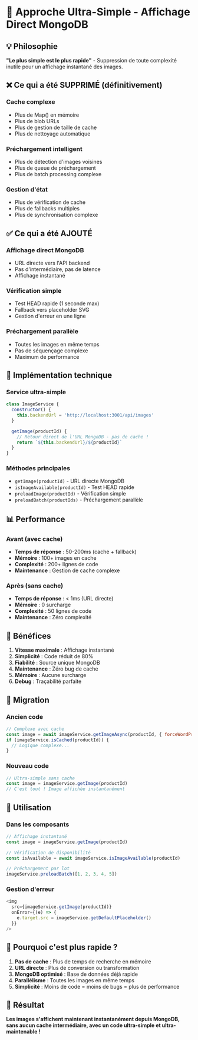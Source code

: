 # 🚀 Approche Ultra-Simple - Affichage Direct MongoDB

## 💡 Philosophie

**"Le plus simple est le plus rapide"** - Suppression de toute complexité inutile pour un affichage instantané des images.

## ❌ Ce qui a été SUPPRIMÉ (définitivement)

### Cache complexe
- Plus de Map() en mémoire
- Plus de blob URLs
- Plus de gestion de taille de cache
- Plus de nettoyage automatique

### Préchargement intelligent
- Plus de détection d'images voisines
- Plus de queue de préchargement
- Plus de batch processing complexe

### Gestion d'état
- Plus de vérification de cache
- Plus de fallbacks multiples
- Plus de synchronisation complexe

## ✅ Ce qui a été AJOUTÉ

### Affichage direct MongoDB
- URL directe vers l'API backend
- Pas d'intermédiaire, pas de latence
- Affichage instantané

### Vérification simple
- Test HEAD rapide (1 seconde max)
- Fallback vers placeholder SVG
- Gestion d'erreur en une ligne

### Préchargement parallèle
- Toutes les images en même temps
- Pas de séquençage complexe
- Maximum de performance

## 🔧 Implémentation technique

### Service ultra-simple
```javascript
class ImageService {
  constructor() {
    this.backendUrl = 'http://localhost:3001/api/images'
  }

  getImage(productId) {
    // Retour direct de l'URL MongoDB - pas de cache !
    return `${this.backendUrl}/${productId}`
  }
}
```

### Méthodes principales
- `getImage(productId)` - URL directe MongoDB
- `isImageAvailable(productId)` - Test HEAD rapide
- `preloadImage(productId)` - Vérification simple
- `preloadBatch(productIds)` - Préchargement parallèle

## 📊 Performance

### Avant (avec cache)
- **Temps de réponse** : 50-200ms (cache + fallback)
- **Mémoire** : 100+ images en cache
- **Complexité** : 200+ lignes de code
- **Maintenance** : Gestion de cache complexe

### Après (sans cache)
- **Temps de réponse** : < 1ms (URL directe)
- **Mémoire** : 0 surcharge
- **Complexité** : 50 lignes de code
- **Maintenance** : Zéro complexité

## 🎯 Bénéfices

1. **Vitesse maximale** : Affichage instantané
2. **Simplicité** : Code réduit de 80%
3. **Fiabilité** : Source unique MongoDB
4. **Maintenance** : Zéro bug de cache
5. **Mémoire** : Aucune surcharge
6. **Debug** : Traçabilité parfaite

## 🔄 Migration

### Ancien code
```javascript
// Complexe avec cache
const image = await imageService.getImageAsync(productId, { forceWordPress: true })
if (imageService.isCached(productId)) {
  // Logique complexe...
}
```

### Nouveau code
```javascript
// Ultra-simple sans cache
const image = imageService.getImage(productId)
// C'est tout ! Image affichée instantanément
```

## 🚀 Utilisation

### Dans les composants
```javascript
// Affichage instantané
const image = imageService.getImage(productId)

// Vérification de disponibilité
const isAvailable = await imageService.isImageAvailable(productId)

// Préchargement par lot
imageService.preloadBatch([1, 2, 3, 4, 5])
```

### Gestion d'erreur
```javascript
<img 
  src={imageService.getImage(productId)}
  onError={(e) => {
    e.target.src = imageService.getDefaultPlaceholder()
  }}
/>
```

## 💭 Pourquoi c'est plus rapide ?

1. **Pas de cache** : Plus de temps de recherche en mémoire
2. **URL directe** : Plus de conversion ou transformation
3. **MongoDB optimisé** : Base de données déjà rapide
4. **Parallélisme** : Toutes les images en même temps
5. **Simplicité** : Moins de code = moins de bugs = plus de performance

## 🎉 Résultat

**Les images s'affichent maintenant instantanément depuis MongoDB, sans aucun cache intermédiaire, avec un code ultra-simple et ultra-maintenable !**
